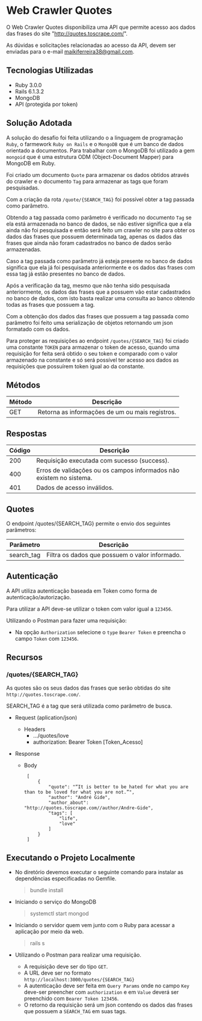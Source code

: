 # Web Crawler Quotes

O Web Crawler Quotes disponibiliza uma API que permite acesso aos dados das frases do site "http://quotes.toscrape.com/".

As dúvidas e solicitações relacionadas ao acesso da API, devem ser enviadas para o e-mail maikiferreira38@gmail.com.


## Tecnologias Utilizadas
- Ruby 3.0.0
- Rails 6.1.3.2
- MongoDB
- API (protegida por token)

## Solução Adotada

A solução do desafio foi feita utilizando o a linguagem de programação `Ruby`, o farmework `Ruby on Rails` e o `MongoDB` que é um banco de dados orientado a documentos. Para trabalhar com o MongoDB foi utilizado a gem `mongoid` que é uma estrutura ODM (Object-Document Mapper) para MongoDB em Ruby.

Foi criado um documento `Quote` para armazenar os dados obtidos através do crawler e o documento `Tag` para armazenar as tags que foram pesquisadas.

Com a criação da rota `/quote/{SEARCH_TAG}` foi possível obter a tag passada como parâmetro.

Obtendo a tag passada como parâmetro é verificado no documento `Tag` se ela está armazenada no banco de dados, se não estiver significa que a ela ainda não foi pesquisada e então será feito um crawler no site para obter os dados das frases que possuem determinada tag, apenas os dados das frases que ainda não foram cadastrados no banco de dados serão armazenadas.

Caso a tag passada como parâmetro já esteja presente no banco de dados significa que ela já foi pesquisada anteriormente e os dados das frases com essa tag já estão presentes no banco de dados.

Após a verificação da tag, mesmo que não tenha sido pesquisada anteriormente, os dados das frases que a possuem vão estar cadastrados no banco de dados, com isto basta realizar uma consulta ao banco obtendo todas as frases que possuem a tag.

Com a obtenção dos dados das frases que possuem a tag passada como parâmetro foi feito uma serialização de objetos retornando um json formatado com os dados.

Para proteger as requisições ao endpoint `/quotes/{SEARCH_TAG}` foi criado uma constante `TOKEN` para armazenar o token de acesso, quando uma requisição for feita será obtido o seu token e comparado com o valor armazenado na constante e só será possível ter acesso aos dados as requisições que possuírem token igual ao da constante.

## Métodos

|Método | Descrição|
|--------|-----------|
|GET     |Retorna as informações de um ou mais registros.|

## Respostas

|Código | Descrição|
--------|----------
|200 | Requisição executada com sucesso (success).
|400 | Erros de validações ou os campos informados não existem no sistema.
|401 | Dados de acesso inválidos.

## Quotes

O endpoint /quotes/{SEARCH_TAG} permite o envio dos seguintes parâmetros:

|Parâmetro | Descrição
-----------|-----------
|search_tag       | Filtra os dados que possuem o valor informado.

## Autenticação

A API utiliza autenticação baseada em Token como forma de autenticação/autorização.

Para utilizar a API deve-se utilizar o token com valor igual a `123456`. 

Utilizando o Postman para fazer uma requisição:

 - Na opção `Authorization` selecione o `type` `Bearer Token` e preencha o campo `Token` com `123456`.
 

## Recursos

### /quotes/{SEARCH_TAG}

As quotes são os seus dados das frases que serão obtidas do site `http://quotes.toscrape.com/`.

SEARCH_TAG é a tag que será utilizada como parâmetro de busca.

 - Request (aplication/json)
	 - Headers
		 - .../quotes/love
		 - authorization: Bearer Token [Token_Acesso]

- Response			
	-  Body
		
			[
			    {
			        "quote": "“It is better to be hated for what you are than to be loved for what you are not.”",
			        "author": "André Gide",
			        "author_about": "http://quotes.toscrape.com//author/Andre-Gide",
			        "tags": [
			            "life",
			            "love"
			        ]
			    }
			]
 
 ## Executando o Projeto Localmente

- No diretório devemos executar o seguinte comando para instalar as dependências especificadas no Gemfile.
	>  bundle install
	
- Iniciando o serviço do MongoDB 
	> systemctl start mongod

- Iniciando o servidor quem vem junto com o Ruby para acessar a aplicação por meio da web.
	> rails s

- Utilizando o Postman para realizar uma requisição.
	- A requisição deve ser do tipo `GET`.
	- A URL deve ser no formato `http://localhost:3000/quotes/{SEARCH_TAG}`
	- A autenticação deve ser feita em `Query Params` onde no campo `Key` deve-ser preencher com `authorization` e em `Value` deverá ser preenchido com `Bearer Token 123456`.
	- O retorno da requisição será um json contendo os dados das frases que possuem a `SEARCH_TAG` em suas tags. 
